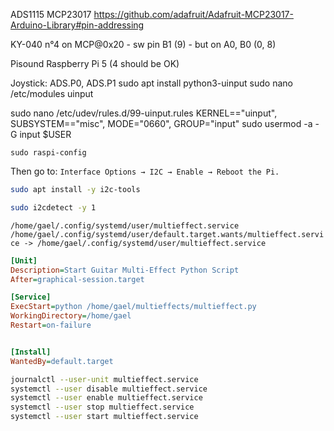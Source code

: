 ADS1115
MCP23017
https://github.com/adafruit/Adafruit-MCP23017-Arduino-Library#pin-addressing

KY-040
n°4 on MCP@0x20
    - sw pin B1 (9)
    - but on A0, B0 (0, 8)

Pisound
Raspberry Pi 5 (4 should be OK)

Joystick: ADS.P0, ADS.P1
sudo apt install python3-uinput
sudo nano /etc/modules
uinput

sudo nano /etc/udev/rules.d/99-uinput.rules
KERNEL=="uinput", SUBSYSTEM=="misc", MODE="0660", GROUP="input"
sudo usermod -a -G input $USER


```
sudo raspi-config
```

Then go to:
`Interface Options → I2C → Enable → Reboot the Pi.`

```bash
sudo apt install -y i2c-tools
```

```bash
sudo i2cdetect -y 1
```

`/home/gael/.config/systemd/user/multieffect.service`
`/home/gael/.config/systemd/user/default.target.wants/multieffect.service -> /home/gael/.config/systemd/user/multieffect.service`

```ini
[Unit]
Description=Start Guitar Multi-Effect Python Script
After=graphical-session.target

[Service]
ExecStart=python /home/gael/multieffects/multieffect.py
WorkingDirectory=/home/gael
Restart=on-failure


[Install]
WantedBy=default.target
```

```bash
journalctl --user-unit multieffect.service
systemctl --user disable multieffect.service
systemctl --user enable multieffect.service
systemctl --user stop multieffect.service
systemctl --user start multieffect.service
```
